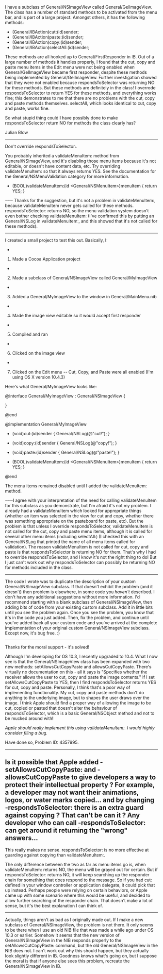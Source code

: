 

I have a subclass of General/NSImageView called General/GelImageView. The class has a number of standard methods to be activated from the menu bar, and is part of a large project. Amongst others, it has the following methods:
    
- (General/IBAction)cut:(id)sender;
- (General/IBAction)paste:(id)sender;
- (General/IBAction)copy:(id)sender;
- (General/IBAction)selectAll:(id)sender;
 
These methods are all hooked up to General/FirstResponder in IB.
Out of a large number of methods it handles properly, I found that the cut, copy and paste menu items in the Edit menu were not being enabled when General/GelImageView became first responder, despite these methods being implemented by General/GelImageView. Further investigation showed that they were not enabled because respondsToSelector was returning NO for these methods. But these methods are definitely in the class! I overrode respondsToSelector to return YES for these methods, and everything works fine; this demonstrates to me that there are no problems with the cut, copy and paste methods themselves. selectAll, which looks identical to cut, copy and paste, works fine.

So what stupid thing could I have possibly done to make respondsToSelector return NO for methods the class clearly has?

Julian Blow

----

Don't override respondsToSelector:.

You probably inherited a validateMenuItem: method from General/NSImageView, and it's disabling those menu items because it's not editable, or doesn't have content data, etc. Try overriding validateMenuItem: so that it always returns YES. See the documentation for the General/NSMenuValidation category for more information.

    
- (BOOL)validateMenuItem:(id <General/NSMenuItem>)menuItem
{
    return YES;
}


---- Thanks for the suggestion, but it's not a problem in validateMenuItem:, because validateMenuItem never gets called for these methods. respondsToSelector: returns NO, so the menu validation system doesn't even bother checking validateMenuItem: (I've confirmed this by putting an General/NSLog in validateMenuItem:, and this showed that it's not called for these methods).

----

I created a small project to test this out. Basically, I:


*
1. Made a Cocoa Application project
*
2. Made a subclass of General/NSImageView called General/MyImageView
*
3. Added a General/MyImageView to the window in General/MainMenu.nib
*
4. Made the image view editable so it would accept first responder
*
5. Compiled and ran
*
6. Clicked on the image view
*
7. Clicked on the Edit menu -- Cut, Copy, and Paste were all enabled (I'm using OS X version 10.4.3)

Here's what General/MyImageView looks like:

    

@interface General/MyImageView : General/NSImageView {

}

@end

@implementation General/MyImageView

- (void)cut:(id)sender
{
    General/NSLog(@"cut!");
}

- (void)copy:(id)sender
{
    General/NSLog(@"copy!");
}

- (void)paste:(id)sender
{
    General/NSLog(@"paste!");
}

- (BOOL)validateMenuItem:(id <General/NSMenuItem>)menuItem
{
    return YES;
}

@end



The menu items remained disabled until I added the validateMenuItem: method.

----I agree with your interpretation of the need for calling validateMenuItem for this subclass as you demonstrate, but I'm afraid it's not my problem. I already had a validateMenuItem which looked for appropriate things (whether an item was selected in the view for cut and copy, whether there was something appropriate on the pasteboard for paste, etc). But the problem is that unless I override respondsToSelector, validateMenuItem is not called for the cut, copy and paste menu items, although it is called for several other menu items (including selectAll:) (I checked this with an General/NSLog that printed the name of all menu items called for validation). The reason validateMenuItem is not called for cut, copy and paste is that respondsToSelector is returning NO for them. That's why I had to override respondsToSelector, and I know it's not the right thing to do! But I just can't work out why respondsToSelector can possibly be returning NO for methods included in the class. 

----

The code I wrote was to duplicate the description of your custom General/NSImageView subclass. If that doesn't exhibit the problem (and it doesn't) then problem is elsewhere, in some code you *haven't* described. I don't have any additional suggestions without more information. I'd recommend starting with a blank subclass of General/NSImageView, then adding bits of code from your existing custom subclass. Add it in little bits until you see the problem again. Once you see the problem, you know that it's in the code you just added. Then, fix the problem, and continue until you've added back all your custom code and you've arrived at the complete implementation of your original custom General/NSImageView subclass. Except now, it's bug free. :)

----

Thanks for the moral support - it's solved! 

Although I'm developing for OS 10.3, I recently upgraded to 10.4. What I now see is that the General/NSImageView class has been expanded with two new methods: setAllowsCutCopyPaste and allowsCutCopyPaste. There's virtually no documentation on this - all it says is "Specifies whether the receiver allows the user to cut, copy and paste the image contents." If I set setAllowsCutCopyPaste to YES, then I find respondsToSelector returns YES for cut, copy and paste. Personally, I think that's a poor way of implementing functionality. My cut, copy and paste methods don't do anything to the underlying image, but to shapes the user draws over the image. I think Apple should find a proper way of allowing the image to be  cut, copied or pasted that doesn't alter the behaviour of respondsToSelector, which is a basic General/NSObject method and not to be mucked around with!

*Apple should really implement this using validateMenuItem:. I would highly consider filing a bug.*

Have done so, Problem ID: 4357995.

----
Is it possible that Apple added -setAllowsCutCopyPaste: and -allowsCutCopyPaste to give developers a way to protect their intellectual property ?  For example, a developer may not want their animations, logos, or water marks copied... and by changing -respondsToSelector: there is an extra guard against copying ?  That can't be can it ?  Any developer who can call -respondsToSelector: can get around it returning the "wrong" answers...
----
This really makes no sense. respondsToSelector: is no more effective at guarding against copying than validateMenuItem:.

The only difference between the two as far as menu items go is, when validateMenuItem: returns NO, the menu will be grayed out for certain. But if respondsToSelector: returns NO, it will keep searching up the responder chain for something that does respond to the message. So if you had cut: defined in your window controller or application delegate, it could pick that up instead. Perhaps people were relying on certain behaviors, or Apple came up with some scenario where this would be useful, and decided to allow further searching of the responder chain. That doesn't make a lot of sense, but it's the best explanation I can think of.

----
Actually, things aren't as bad as I originally made out. If I make a new subclass of General/NSImageView, the problem is not there. It only seems to be there when I use an old NIB file that was made a while ago under OS 10.3 or earlier. Somehow it seems that the new version of General/NSImageView in the NIB responds properly to the setAllowsCutCopyPaste: command, but the old General/NSImageView in the NIB does not. I can't work out why this should happen, but they actually look slightly different in IB. Goodness knows what's going on, but I suppose the moral is that if anyone else sees this problem, recreate the General/NSImageView in IB.